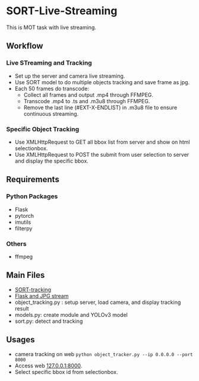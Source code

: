 # SORT-Live-Streaming
This is MOT task with live streaming.

## Workflow
### Live STreaming and Tracking
* Set up the server and camera live streaming.
* Use SORT model to do multiple objects tracking and save frame as jpg.
* Each 50 frames do transcode:
  * Collect all frames and output .mp4 through FFMPEG.
  * Transcode .mp4 to .ts and .m3u8 through FFMPEG.
  * Remove the last line (#EXT-X-ENDLIST) in .m3u8 file to ensure continuous streaming.

### Specific Object Tracking
* Use XMLHttpRequest to GET all bbox list from server and show on html selectionbox.
* Use XMLHttpRequest to POST the submit from user selection to server and display the specific bbox.

## Requirements
### Python Packages
* Flask
* pytorch
* imutils
* filterpy

### Others
* ffmpeg

## Main Files
* [SORT-tracking](https://github.com/cfotache/pytorch_objectdetecttrack)
* [Flask and JPG stream](https://www.pyimagesearch.com/2019/09/02/opencv-stream-video-to-web-browser-html-page/)
* object_tracking.py : setup server, load camera, and display tracking result
* models.py: create module and YOLOv3 model
* sort.py: detect and tracking

## Usages
* camera tracking on web
```python object_tracker.py --ip 0.0.0.0 --port 8000```
* Access web [127.0.0.1:8000](127.0.0.1:8000).
* Select specific bbox id from selectionbox.
